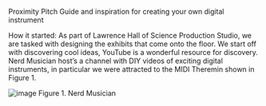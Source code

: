 Proximity Pitch 
Guide and inspiration for creating your own digital instrument

How it started:
	As part of Lawrence Hall of Science Production Studio, we are tasked with designing the exhibits that come onto the floor. We start off with discovering cool ideas, YouTube is a wonderful resource for discovery. Nerd Musician host’s a channel with DIY videos of exciting digital instruments, in particular we were attracted to the MIDI Theremin shown in Figure 1. 

![image](https://github.com/msofiaospina/proximity-pitch/assets/50884344/2c7c144a-4859-494f-b4b4-e22275a3ec08)
				Figure 1. Nerd Musician
